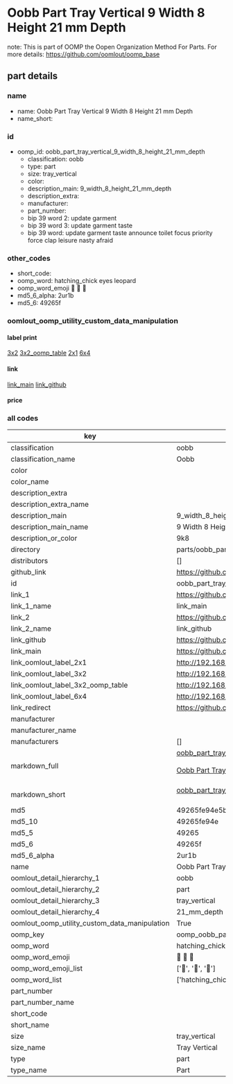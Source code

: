 # Oobb Part Tray Vertical 9 Width 8 Height 21 mm Depth  

note: This is part of OOMP the Oopen Organization Method For Parts. For more details: https://github.com/oomlout/oomp_base

##  part details
  







### name
* name: Oobb Part Tray Vertical 9 Width 8 Height 21 mm Depth
* name_short: 
### id
* oomp_id: oobb_part_tray_vertical_9_width_8_height_21_mm_depth
  * classification: oobb
  * type: part
  * size: tray_vertical
  * color: 
  * description_main: 9_width_8_height_21_mm_depth
  * description_extra: 
  * manufacturer: 
  * part_number: 
  * bip 39 word 2: update garment
  * bip 39 word 3: update garment taste
  * bip 39 word: update garment taste announce toilet focus priority force clap leisure nasty afraid

### other_codes
* short_code: 
* oomp_word: hatching_chick eyes leopard
* oomp_word_emoji :hatching_chick: :eyes: :leopard:
* md5_6_alpha: 2ur1b
* md5_6: 49265f






### oomlout_oomp_utility_custom_data_manipulation
#### label print
[3x2](http://192.168.1.245:1112/?label=oomp%202ur1b)
[3x2_oomp_table](http://192.168.1.108:1112/?label=oomp%202ur1b)
[2x1](http://192.168.1.242:1112/?label=oomp%202ur1b)
[6x4](http://192.168.1.55:1112/?label=oomp%202ur1b)    

#### link

[link_main](https://github.com/oomlout/oomlout_oomp_version_1_messy/tree/main/parts/oobb_part_tray_vertical_9_width_8_height_21_mm_depth) [link_github](https://github.com/oomlout/oomlout_oomp_version_1_messy/tree/main/parts/oobb_part_tray_vertical_9_width_8_height_21_mm_depth)                             

#### price







### all codes 
| key | value |  
| --- | --- |  
| classification | oobb |  
| classification_name | Oobb |  
| color |  |  
| color_name |  |  
| description_extra |  |  
| description_extra_name |  |  
| description_main | 9_width_8_height_21_mm_depth |  
| description_main_name | 9 Width 8 Height 21 mm Depth |  
| description_or_color | 9k8 |  
| directory | parts/oobb_part_tray_vertical_9_width_8_height_21_mm_depth |  
| distributors | [] |  
| github_link | https://github.com/oomlout/oomlout_oomp_part_src/tree/main/parts/oobb_part_tray_vertical_9_width_8_height_21_mm_depth |  
| id | oobb_part_tray_vertical_9_width_8_height_21_mm_depth |  
| link_1 | https://github.com/oomlout/oomlout_oomp_version_1_messy/tree/main/parts/oobb_part_tray_vertical_9_width_8_height_21_mm_depth |  
| link_1_name | link_main |  
| link_2 | https://github.com/oomlout/oomlout_oomp_version_1_messy/tree/main/parts/oobb_part_tray_vertical_9_width_8_height_21_mm_depth |  
| link_2_name | link_github |  
| link_github | https://github.com/oomlout/oomlout_oomp_version_1_messy/tree/main/parts/oobb_part_tray_vertical_9_width_8_height_21_mm_depth |  
| link_main | https://github.com/oomlout/oomlout_oomp_version_1_messy/tree/main/parts/oobb_part_tray_vertical_9_width_8_height_21_mm_depth |  
| link_oomlout_label_2x1 | http://192.168.1.242:1112/?label=oomp%202ur1b |  
| link_oomlout_label_3x2 | http://192.168.1.245:1112/?label=oomp%202ur1b |  
| link_oomlout_label_3x2_oomp_table | http://192.168.1.108:1112/?label=oomp%202ur1b |  
| link_oomlout_label_6x4 | http://192.168.1.55:1112/?label=oomp%202ur1b |  
| link_redirect | https://github.com/oomlout/oomlout_oomp_version_1_messy/tree/main/parts/oobb_part_tray_vertical_9_width_8_height_21_mm_depth |  
| manufacturer |  |  
| manufacturer_name |  |  
| manufacturers | [] |  
| markdown_full | [oobb_part_tray_vertical_9_width_8_height_21_mm_depth](none)<br>[](none)<br>[Oobb Part Tray Vertical 9 Width 8 Height 21 Mm Depth](none)<br><br> |  
| markdown_short | [oobb_part_tray_vertical_9_width_8_height_21_mm_depth](none)<br><br> |  
| md5 | 49265fe94e5b155d68f1e095bc57ff74 |  
| md5_10 | 49265fe94e |  
| md5_5 | 49265 |  
| md5_6 | 49265f |  
| md5_6_alpha | 2ur1b |  
| name | Oobb Part Tray Vertical 9 Width 8 Height 21 mm Depth |  
| oomlout_detail_hierarchy_1 | oobb |  
| oomlout_detail_hierarchy_2 | part |  
| oomlout_detail_hierarchy_3 | tray_vertical |  
| oomlout_detail_hierarchy_4 | 21_mm_depth |  
| oomlout_oomp_utility_custom_data_manipulation | True |  
| oomp_key | oomp_oobb_part_tray_vertical_9_width_8_height_21_mm_depth |  
| oomp_word | hatching_chick eyes leopard |  
| oomp_word_emoji | :hatching_chick: :eyes: :leopard: |  
| oomp_word_emoji_list | [':hatching_chick:', ':eyes:', ':leopard:'] |  
| oomp_word_list | ['hatching_chick', 'eyes', 'leopard'] |  
| part_number |  |  
| part_number_name |  |  
| short_code |  |  
| short_name |  |  
| size | tray_vertical |  
| size_name | Tray Vertical |  
| type | part |  
| type_name | Part |  
